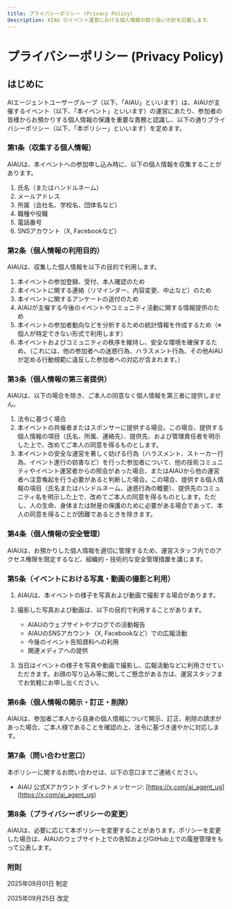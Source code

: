 ```yaml
---
title: プライバシーポリシー (Privacy Policy)
description: AIAU のイベント運営における個人情報の取り扱い方針を記載します。
---
```


# プライバシーポリシー (Privacy Policy)

## はじめに

AIエージェントユーザーグループ（以下、「AIAU」といいます）は、AIAUが主催するイベント（以下、「本イベント」といいます）の運営にあたり、参加者の皆様からお預かりする個人情報の保護を重要な責務と認識し、以下の通りプライバシーポリシー（以下、「本ポリシー」といいます）を定めます。 

### 第1条（収集する個人情報）

AIAUは、本イベントへの参加申し込み時に、以下の個人情報を収集することがあります。
1. 氏名（またはハンドルネーム）
2. メールアドレス
3. 所属（会社名、学校名、団体名など）
4. 職種や役職
5. 電話番号
6. SNSアカウント（X, Facebookなど）

### 第2条（個人情報の利用目的）

AIAUは、収集した個人情報を以下の目的で利用します。
1. 本イベントの参加登録、受付、本人確認のため
2. 本イベントに関する連絡（リマインダー、内容変更、中止など）のため
3. 本イベントに関するアンケートの送付のため
4. AIAUが主催する今後のイベントやコミュニティ活動に関する情報提供のため
5. 本イベントの参加者動向などを分析するための統計情報を作成するため（※個人が特定できない形式で利用します）
6. 本イベントおよびコミュニティの秩序を維持し、安全な環境を確保するため。（これには、他の参加者への迷惑行為、ハラスメント行為、その他AIAUが定める行動規範に違反した参加者への対応が含まれます。）

### 第3条（個人情報の第三者提供）

AIAUは、以下の場合を除き、ご本人の同意なく個人情報を第三者に提供しません。
1. 法令に基づく場合
2. 本イベントの共催者またはスポンサーに提供する場合。この場合、提供する個人情報の項目（氏名、所属、連絡先）、提供先、および管理責任者を明示した上で、改めてご本人の同意を得るものとします。
3. 本イベントの安全な運営を著しく妨げる行為（ハラスメント、ストーカー行為、イベント進行の妨害など）を行った参加者について、他の技術コミュニティやイベント運営者からの照会があった場合、またはAIAUから他の運営者へ注意喚起を行う必要があると判断した場合。この場合、提供する個人情報の項目（氏名またはハンドルネーム、迷惑行為の概要）、提供先のコミュニティ名を明示した上で、改めてご本人の同意を得るものとします。ただし、人の生命、身体または財産の保護のために必要がある場合であって、本人の同意を得ることが困難であるときを除きます。

### 第4条（個人情報の安全管理）

AIAUは、お預かりした個人情報を適切に管理するため、運営スタッフ内でのアクセス権限を限定するなど、組織的・技術的な安全管理措置を講じます。

### 第5条（イベントにおける写真・動画の撮影と利用）

1. AIAUは、本イベントの様子を写真および動画で撮影する場合があります。
2.  撮影した写真および動画は、以下の目的で利用することがあります。
    - AIAUのウェブサイトやブログでの活動報告
    - AIAUのSNSアカウント（X, Facebookなど）での広報活動
    - 今後のイベント告知資料への利用
    - 関連メディアへの提供

3. 当日はイベントの様子を写真や動画で撮影し、広報活動などに利用させていただきます。お顔の写り込み等に関してご懸念がある方は、運営スタッフまでお気軽にお申し出ください。

### 第6条（個人情報の開示・訂正・削除）

AIAUは、参加者ご本人から自身の個人情報について開示、訂正、削除の請求があった場合、ご本人様であることを確認の上、法令に基づき速やかに対応します。

### 第7条（問い合わせ窓口）

本ポリシーに関するお問い合わせは、以下の窓口までご連絡ください。

- AIAU 公式Xアカウント ダイレクトメッセージ: [https://x.com/ai_agent_ug](https://x.com/ai_agent_ug)

### 第8条（プライバシーポリシーの変更）

AIAUは、必要に応じて本ポリシーを変更することがあります。ポリシーを変更した場合は、AIAUのウェブサイト上での告知およびGitHub上での履歴管理をもって公表します。

### 附則

2025年09月01日 制定

2025年09月25日 改定
